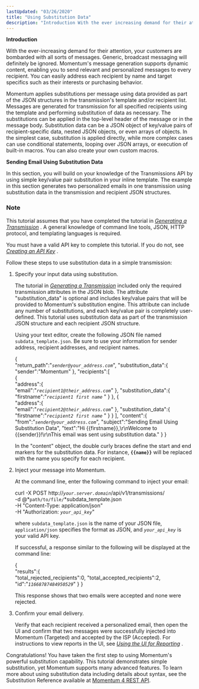 ```yaml
---
lastUpdated: "03/26/2020"
title: "Using Substitution Data"
description: "Introduction With the ever increasing demand for their attention your customers are bombarded with all sorts of messages Generic broadcast messaging will definitely be ignored Momentum's message generation supports dynamic content enabling you to send relevant and personalized messages to every recipient You can easily address each recipient by name..."
---
```


**Introduction**

With the ever-increasing demand for their attention, your customers are bombarded with all sorts of messages. Generic, broadcast messaging will definitely be ignored. Momentum's message generation supports dynamic content, enabling you to send relevant and personalized messages to every recipient. You can easily address each recipient by name and target specifics such as their interests or purchasing behavior.

Momentum applies substitutions per message using data provided as part of the JSON structures in the transmission's template and/or recipient list. Messages are generated for transmission for all specified recipients using the template and performing substitution of data as necessary. The substitutions can be applied in the top-level header of the message or in the message body. Substitution data can be a JSON object of key/value pairs of recipient-specific data, nested JSON objects, or even arrays of objects. In the simplest case, substitution is applied directly, while more complex cases can use conditional statements, looping over JSON arrays, or execution of built-in macros. You can also create your own custom macros.

**Sending Email Using Substitution Data** 

In this section, you will build on your knowledge of the Transmissions API by using simple key/value pair substitution in your inline template. The example in this section generates two personalized emails in one transmission using substitution data in the transmission and recipient JSON structures.

### Note

This tutorial assumes that you have completed the tutorial in [*Generating a Transmission*](/momentum/4/message-gen) . A general knowledge of command line tools, JSON, HTTP protocol, and templating languages is required.

You must have a valid API key to complete this tutorial. If you do not, see [*Creating an API Key*](/momentum/4/create-apikey) .

Follow these steps to use substitution data in a simple transmission:

1.  Specify your input data using substitution.

    The tutorial in [*Generating a Transmission*](/momentum/4/message-gen) included only the required transmission attributes in the JSON blob. The attribute "substitution_data" is optional and includes key/value pairs that will be provided to Momentum's substitution engine. This attribute can include any number of substitutions, and each key/value pair is completely user-defined. This tutorial uses substitution data as part of the transmission JSON structure and each recipient JSON structure.

    Using your text editor, create the following JSON file named `subdata_template.json`. Be sure to use your information for sender address, recipient addresses, and recipient names.

    {  
       "return_path":"*`sender@your_address.com`*",
       "substitution_data":{  
          "sender":"Momentum"
       },
       "recipients":[  
          {  
             "address":{  
                "email":"*`recipient1@their_address.com`*"
             },
             "substitution_data":{  
                "firstname":"*`recipient1 first name`*            "
             }
          },
          {  
             "address":{  
                "email":"*`recipient2@their_address.com`*"
             },
             "substitution_data":{  
                "firstname":"*`recipient2 first name`*            "
             }
          }
       ],
       "content":{  
          "from":"*`sender@your_address.com`*",
          "subject":"Sending Email Using Substitution Data",
          "text":"Hi {{firstname}},\r\nWelcome to {{sender}}!\r\nThis email was sent using substitution data."
       }
    }

    In the "content" object, the double curly braces define the start and end markers for the substitution data. For instance, **`{{name}}`** will be replaced with the name you specify for each recipient.

2.  Inject your message into Momentum.

    At the command line, enter the following command to inject your email:

    curl -X POST http://*`your.server.domain`*/api/v1/transmissions/ \
    -d @*`path/to/file/`*subdata_template.json \
    -H "Content-Type: application/json" \
    -H "Authorization: *`your_api_key`*"

    where `subdata_template.json` is the name of your JSON file, `application/json` specifies the format as JSON, and *`your_api_key`* is your valid API key.

    If successful, a response similar to the following will be displayed at the command line:

    {  
       "results":{  
          "total_rejected_recipients":0,
          "total_accepted_recipients":2,
          "id":"*`11668787484950529`*"
       }
    }

    This response shows that two emails were accepted and none were rejected.

3.  Confirm your email delivery.

    Verify that each recipient received a personalized email, then open the UI and confirm that two messages were successfully injected into Momentum (Targeted) and accepted by the ISP (Accepted). For instructions to view reports in the UI, see [*Using the UI for Reporting*](/momentum/4/reporting-ui) .

Congratulations! You have taken the first step to using Momentum's powerful substitution capability. This tutorial demonstrates simple substitution, yet Momentum supports many advanced features. To learn more about using substitution data including details about syntax, see the Substitution Reference available at [Momentum 4 REST API](https://support.messagesystems.com/docs/web-rest/v1_index.html).